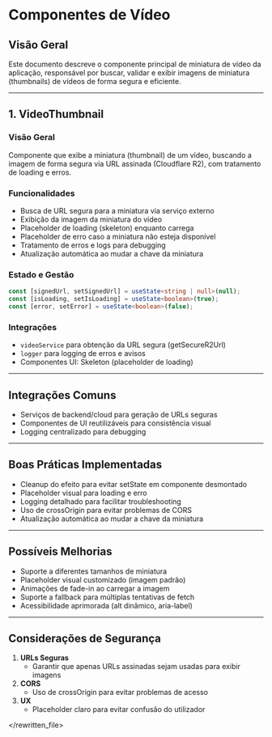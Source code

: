 # Componentes de Vídeo

## Visão Geral

Este documento descreve o componente principal de miniatura de vídeo da aplicação, responsável por buscar, validar e exibir imagens de miniatura (thumbnails) de vídeos de forma segura e eficiente.

---

## 1. VideoThumbnail

### Visão Geral

Componente que exibe a miniatura (thumbnail) de um vídeo, buscando a imagem de forma segura via URL assinada (Cloudflare R2), com tratamento de loading e erros.

### Funcionalidades

- Busca de URL segura para a miniatura via serviço externo
- Exibição da imagem da miniatura do vídeo
- Placeholder de loading (skeleton) enquanto carrega
- Placeholder de erro caso a miniatura não esteja disponível
- Tratamento de erros e logs para debugging
- Atualização automática ao mudar a chave da miniatura

### Estado e Gestão

```typescript
const [signedUrl, setSignedUrl] = useState<string | null>(null);
const [isLoading, setIsLoading] = useState<boolean>(true);
const [error, setError] = useState<boolean>(false);
```

### Integrações

- `videoService` para obtenção da URL segura (getSecureR2Url)
- `logger` para logging de erros e avisos
- Componentes UI: Skeleton (placeholder de loading)

---

## Integrações Comuns

- Serviços de backend/cloud para geração de URLs seguras
- Componentes de UI reutilizáveis para consistência visual
- Logging centralizado para debugging

---

## Boas Práticas Implementadas

- Cleanup do efeito para evitar setState em componente desmontado
- Placeholder visual para loading e erro
- Logging detalhado para facilitar troubleshooting
- Uso de crossOrigin para evitar problemas de CORS
- Atualização automática ao mudar a chave da miniatura

---

## Possíveis Melhorias

- Suporte a diferentes tamanhos de miniatura
- Placeholder visual customizado (imagem padrão)
- Animações de fade-in ao carregar a imagem
- Suporte a fallback para múltiplas tentativas de fetch
- Acessibilidade aprimorada (alt dinâmico, aria-label)

---

## Considerações de Segurança

1. **URLs Seguras**
   - Garantir que apenas URLs assinadas sejam usadas para exibir imagens
2. **CORS**
   - Uso de crossOrigin para evitar problemas de acesso
3. **UX**
   - Placeholder claro para evitar confusão do utilizador

</rewritten_file>
